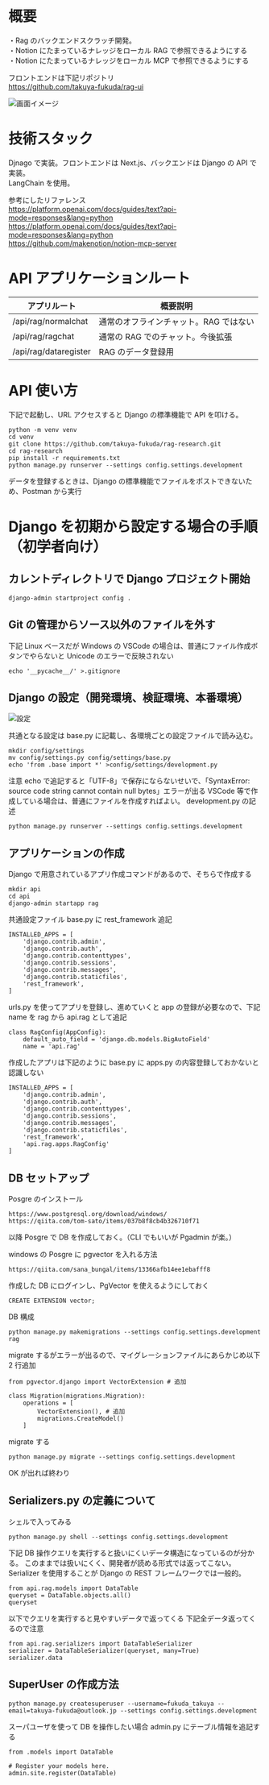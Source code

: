 # 概要

・Rag のバックエンドスクラッチ開発。  
・Notion にたまっているナレッジをローカル RAG で参照できるようにする  
・Notion にたまっているナレッジをローカル MCP で参照できるようにする

フロントエンドは下記リポジトリ  
https://github.com/takuya-fukuda/rag-ui

![画面イメージ](./assets/rag_img.jpg)

# 技術スタック

Djnago で実装。フロントエンドは Next.js、バックエンドは Django の API で実装。  
LangChain を使用。

参考にしたリファレンス  
https://platform.openai.com/docs/guides/text?api-mode=responses&lang=python  
https://platform.openai.com/docs/guides/text?api-mode=responses&lang=python  
https://github.com/makenotion/notion-mcp-server

# API アプリケーションルート

| アプリルート          | 概要説明                               |
| --------------------- | -------------------------------------- |
| /api/rag/normalchat   | 通常のオフラインチャット。RAG ではない |
| /api/rag/ragchat      | 通常の RAG でのチャット。今後拡張      |
| /api/rag/dataregister | RAG のデータ登録用                     |

# API 使い方

下記で起動し、URL アクセスすると Django の標準機能で API を叩ける。

```
python -m venv venv
cd venv
git clone https://github.com/takuya-fukuda/rag-research.git
cd rag-research
pip install -r requirements.txt
python manage.py runserver --settings config.settings.development
```

データを登録するときは、Django の標準機能でファイルをポストできないため、Postman から実行

# Django を初期から設定する場合の手順（初学者向け）

## カレントディレクトリで Django プロジェクト開始

```
django-admin startproject config .
```

## Git の管理からソース以外のファイルを外す

下記 Linux ベースだが Windows の VSCode の場合は、普通にファイル作成ボタンでやらないと Unicode のエラーで反映されない

```
echo '__pycache__/' >.gitignore
```

## Django の設定（開発環境、検証環境、本番環境）

![設定](./assets/django_setting.jpg)

共通となる設定は base.py に記載し、各環境ごとの設定ファイルで読み込む。

```
mkdir config/settings
mv config/settings.py config/settings/base.py
echo 'from .base import *' >config/settings/development.py
```

注意 echo で追記すると「UTF-8」で保存にならないせいで、「SyntaxError: source code string cannot contain null bytes」エラーが出る
VSCode 等で作成している場合は、普通にファイルを作成すればよい。
development.py の記述

```
python manage.py runserver --settings config.settings.development
```

## アプリケーションの作成

Django で用意されているアプリ作成コマンドがあるので、そちらで作成する

```
mkdir api
cd api
django-admin startapp rag
```

共通設定ファイル base.py に rest_framework 追記

```
INSTALLED_APPS = [
    'django.contrib.admin',
    'django.contrib.auth',
    'django.contrib.contenttypes',
    'django.contrib.sessions',
    'django.contrib.messages',
    'django.contrib.staticfiles',
    'rest_framework',
]
```

urls.py を使ってアプリを登録し、進めていくと app の登録が必要なので、下記 name を rag から api.rag として追記

```
class RagConfig(AppConfig):
    default_auto_field = 'django.db.models.BigAutoField'
    name = 'api.rag'
```

作成したアプリは下記のように base.py に apps.py の内容登録しておかないと認識しない

```
INSTALLED_APPS = [
    'django.contrib.admin',
    'django.contrib.auth',
    'django.contrib.contenttypes',
    'django.contrib.sessions',
    'django.contrib.messages',
    'django.contrib.staticfiles',
    'rest_framework',
    'api.rag.apps.RagConfig'
]
```

## DB セットアップ

Posgre のインストール

```
https://www.postgresql.org/download/windows/
https://qiita.com/tom-sato/items/037b8f8cb4b326710f71
```

以降 Posgre で DB を作成しておく。（CLI でもいいが Pgadmin が楽。）

windows の Posgre に pgvector を入れる方法

```
https://qiita.com/sana_bungal/items/13366afb14ee1ebafff8
```

作成した DB にログインし、PgVector を使えるようにしておく

```
CREATE EXTENSION vector;
```

DB 構成

```
python manage.py makemigrations --settings config.settings.development rag
```

migrate するがエラーが出るので、マイグレーションファイルにあらかじめ以下 2 行追加

```
from pgvector.django import VectorExtension # 追加

class Migration(migrations.Migration):
    operations = [
        VectorExtension(), # 追加
        migrations.CreateModel()
    ]
```

migrate する

```
python manage.py migrate --settings config.settings.development
```

OK が出れば終わり

## Serializers.py の定義について

シェルで入ってみる

```
python manage.py shell --settings config.settings.development
```

下記 DB 操作クエリを実行すると扱いにくいデータ構造になっているのが分かる。
このままでは扱いにくく、開発者が読める形式では返ってこない。
Serializer を使用することが Django の REST フレームワークでは一般的。

```
from api.rag.models import DataTable
queryset = DataTable.objects.all()
queryset
```

以下でクエリを実行すると見やすいデータで返ってくる
下記全データ返ってくるので注意

```
from api.rag.serializers import DataTableSerializer
serializer = DataTableSerializer(queryset, many=True)
serializer.data
```

## SuperUser の作成方法

```
python manage.py createsuperuser --username=fukuda_takuya --email=takuya-fukuda@outlook.jp --settings config.settings.development
```

スーパユーザを使って DB を操作したい場合
admin.py にテーブル情報を追記する

```
from .models import DataTable

# Register your models here.
admin.site.register(DataTable)
```
